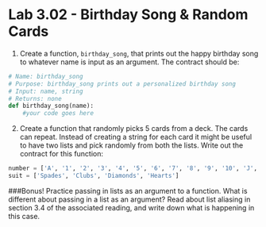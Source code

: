 # Lab 3.02 - Birthday Song & Random Cards

1) Create a function, `birthday_song`, that prints out the happy birthday song to whatever name is input as an argument. The contract should be: 

```python
# Name: birthday_song
# Purpose: birthday_song prints out a personalized birthday song
# Input: name, string 
# Returns: none
def birthday_song(name): 
	#your code goes here 
```

2) Create a function that randomly picks 5 cards from a deck. The cards can repeat. Instead of creating a string for each card it might be useful to have two lists and pick randomly from both the lists. Write out the contract for this function:

```python
number = ['A', '1', '2', '3', '4', '5', '6', '7', '8', '9', '10', 'J', 'Q', 'K']
suit = ['Spades', 'Clubs', 'Diamonds', 'Hearts']
```

###Bonus!
Practice passing in lists as an argument to a function. What is different about passing in a list as an argument?
Read about list aliasing in section 3.4 of the associated reading, and write down what is happening in this case.
